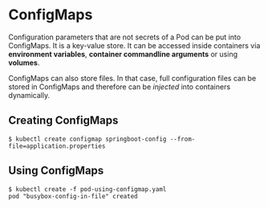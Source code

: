 # ConfigMaps

Configuration parameters that are not secrets of a Pod can be put into ConfigMaps. It is a key-value store. It can be accessed inside containers via **environment variables**, **container commandline arguments** or using **volumes**.

ConfigMaps can also store files. In that case, full configuration files can be stored in ConfigMaps and therefore can be *injected* into containers dynamically. 

## Creating ConfigMaps
```shell
$ kubectl create configmap springboot-config --from-file=application.properties
```

## Using ConfigMaps

```shell
$ kubectl create -f pod-using-configmap.yaml
pod "busybox-config-in-file" created
```

